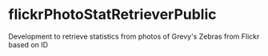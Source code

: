 # flickrPhotoStatRetrieverPublic
 Development to retrieve statistics from photos of Grevy's Zebras from Flickr based on ID
